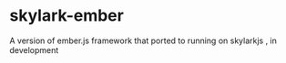 # skylark-ember
A version of ember.js framework that ported to running on skylarkjs , in development
